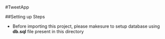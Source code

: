 #TweetApp

##Setting up Steps
- Before importing this project, please makesure to setup database using **db.sql** file present in this directory
